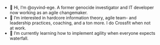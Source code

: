 - 👋 Hi, I’m @oyvind-ege. A former genocide investigator and IT developer now working as an agile changemaker.
- 👀 I’m interested in hardcore information theory, agile team- and leadership practices, coaching, and a ton more. I do Crossfit when not at work.
- 🌱 I’m currently learning how to implement agility when everyone expects waterfall.
<!---
oyvind-ege/oyvind-ege is a ✨ special ✨ repository because its `README.md` (this file) appears on your GitHub profile.
You can click the Preview link to take a look at your changes.
--->
